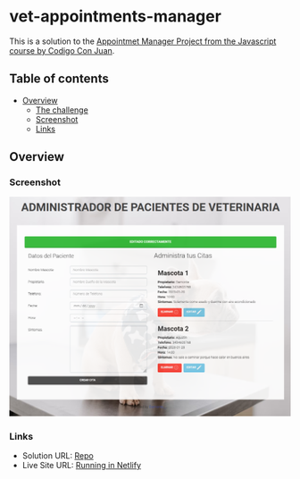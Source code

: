 # vet-appointments-manager 

This is a solution to the [Appointmet Manager Project from the Javascript course by Codigo Con Juan](https://www.frontendmentor.io/challenges/interactive-rating-component-koxpeBUmI).

## Table of contents

- [Overview](#overview)
  - [The challenge](#the-challenge)
  - [Screenshot](#screenshot)
  - [Links](#links)
 

## Overview

### Screenshot

![](/images/Screenshot2.png)

### Links

- Solution URL: [Repo](https://github.com/agudamonte/vet-appointments-manager)
- Live Site URL: [Running in Netlify](https://musical-axolotl-02d07a.netlify.app/)

